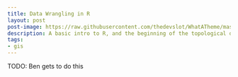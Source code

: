 ```yaml
---
title: Data Wrangling in R
layout: post
post-image: https://raw.githubusercontent.com/thedevslot/WhatATheme/master/assets/images/How%20to%20install%20and%20use%20WhatATheme.png?token=AHMQUEPHRKQFL5FS624RDJ26Z64HK
description: A basic intro to R, and the beginning of the topological data analysis pipeline with GIS data from Glacier National Park
tags:
- gis
---
```


TODO: Ben gets to do this